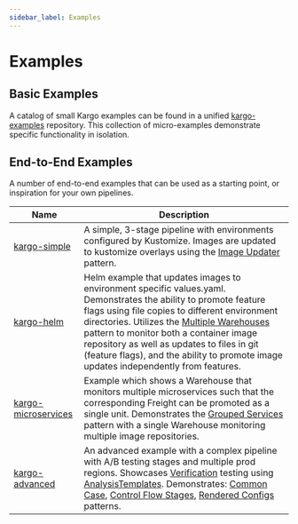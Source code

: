 ```yaml
---
sidebar_label: Examples
---
```


# Examples

## Basic Examples

A catalog of small Kargo examples can be found in a unified
[kargo-examples](https://github.com/akuity/kargo-examples/) repository.
This collection of micro-examples demonstrate specific functionality in
isolation.

## End-to-End Examples

A number of end-to-end examples that can be used as a starting point, or
inspiration for your own pipelines.

| Name | Description |
|------|-------------|
| [kargo-simple](https://github.com/akuity/kargo-simple) | A simple, 3-stage pipeline with environments configured by Kustomize. Images are updated to kustomize overlays using the [Image Updater](30-patterns/index.md#image-updater) pattern. |
| [kargo-helm](https://github.com/akuity/kargo-helm) | Helm example that updates images to environment specific values.yaml. Demonstrates the ability to promote feature flags using file copies to different environment directories. Utilizes the [Multiple Warehouses](30-patterns/index.md#multiple-warehouses) pattern to monitor both a container image repository as well as updates to files in git (feature flags), and the ability to promote image updates independently from features. |
| [kargo-microservices](https://github.com/jessesuen/kargo-microservices) | Example which shows a Warehouse that monitors multiple microservices such that the corresponding Freight can be promoted as a single unit. Demonstrates the [Grouped Services](30-patterns/index.md#grouped-services) pattern with a single Warehouse monitoring multiple image repositories. |
| [kargo-advanced](https://github.com/akuity/kargo-advanced) | An advanced example with a complex pipeline with A/B testing stages and multiple prod regions. Showcases [Verification](20-how-to-guides/60-verification.md) testing using [AnalysisTemplates](60-reference-docs/50-analysis-templates.md). Demonstrates: [Common Case](30-patterns/index.md#common-case), [Control Flow Stages](30-patterns/index.md#control-flow-stages), [Rendered Configs](30-patterns/index.md#rendered-configs) patterns. |
